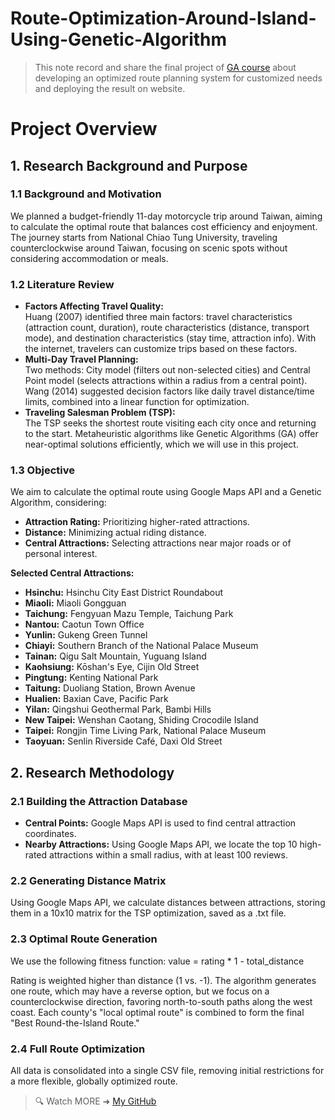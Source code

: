# Route-Optimization-Around-Island-Using-Genetic-Algorithm
> This note record and share the final project of [GA course](https://timetable.nycu.edu.tw/?r=main/crsoutline&Acy=112&Sem=2&CrsNo=517408&lang=zh-tw) about developing an optimized route planning system for customized needs and deploying the result on website.

# Project Overview

## 1. Research Background and Purpose

### 1.1 Background and Motivation
We planned a budget-friendly 11-day motorcycle trip around Taiwan, aiming to calculate the optimal route that balances cost efficiency and enjoyment. The journey starts from National Chiao Tung University, traveling counterclockwise around Taiwan, focusing on scenic spots without considering accommodation or meals.

### 1.2 Literature Review
- **Factors Affecting Travel Quality:**  
  Huang (2007) identified three main factors: travel characteristics (attraction count, duration), route characteristics (distance, transport mode), and destination characteristics (stay time, attraction info). With the internet, travelers can customize trips based on these factors.
- **Multi-Day Travel Planning:**  
  Two methods: City model (filters out non-selected cities) and Central Point model (selects attractions within a radius from a central point).  
  Wang (2014) suggested decision factors like daily travel distance/time limits, combined into a linear function for optimization.
- **Traveling Salesman Problem (TSP):**  
  The TSP seeks the shortest route visiting each city once and returning to the start. Metaheuristic algorithms like Genetic Algorithms (GA) offer near-optimal solutions efficiently, which we will use in this project.

### 1.3 Objective
We aim to calculate the optimal route using Google Maps API and a Genetic Algorithm, considering:
- **Attraction Rating:** Prioritizing higher-rated attractions.
- **Distance:** Minimizing actual riding distance.
- **Central Attractions:** Selecting attractions near major roads or of personal interest.

**Selected Central Attractions:**
- **Hsinchu:** Hsinchu City East District Roundabout
- **Miaoli:** Miaoli Gongguan
- **Taichung:** Fengyuan Mazu Temple, Taichung Park
- **Nantou:** Caotun Town Office
- **Yunlin:** Gukeng Green Tunnel
- **Chiayi:** Southern Branch of the National Palace Museum
- **Tainan:** Qigu Salt Mountain, Yuguang Island
- **Kaohsiung:** Kōshan's Eye, Cijin Old Street
- **Pingtung:** Kenting National Park
- **Taitung:** Duoliang Station, Brown Avenue
- **Hualien:** Baxian Cave, Pacific Park
- **Yilan:** Qingshui Geothermal Park, Bambi Hills
- **New Taipei:** Wenshan Caotang, Shiding Crocodile Island
- **Taipei:** Rongjin Time Living Park, National Palace Museum
- **Taoyuan:** Senlin Riverside Café, Daxi Old Street

## 2. Research Methodology

### 2.1 Building the Attraction Database
- **Central Points:** Google Maps API is used to find central attraction coordinates.
- **Nearby Attractions:** Using Google Maps API, we locate the top 10 high-rated attractions within a small radius, with at least 100 reviews.

### 2.2 Generating Distance Matrix
Using Google Maps API, we calculate distances between attractions, storing them in a 10x10 matrix for the TSP optimization, saved as a .txt file.

### 2.3 Optimal Route Generation
We use the following fitness function:
value = rating * 1 - total_distance

Rating is weighted higher than distance (1 vs. -1). The algorithm generates one route, which may have a reverse option, but we focus on a counterclockwise direction, favoring north-to-south paths along the west coast. Each county's "local optimal route" is combined to form the final "Best Round-the-Island Route."

### 2.4 Full Route Optimization
All data is consolidated into a single CSV file, removing initial restrictions for a more flexible, globally optimized route.

<!--
## Feature
1. User Capabilities:
    -  Account Management: Users can register, login, and manage their accounts.  
    -  Account Management: Users can register, login, and manage their accounts.  
    - Vehicle Booking: Browse available vehicles(at least two types of vehicles), book rentals, and manage bookings(cancel order).
    - Payment System: Process payments for rentals(at least three payment methods) and receive invoices.
    - Review and Ratings: Rate vehicles and provide feedback on rental experiences.
      
2. System Manager Capabilities:
    - Vehicle Management: Add, update, and remove vehicles from the system.
    - Booking Management: View and manage all bookings, check vehicle availability.
    - Customer Service: Handle customer inquiries and manage disputes.
    - Financial Overviews: Track payments, generate revenue reports, and manage pricing models.
3. Six locations(manager can add and delete sites)
4. Fool-proof design
5. Bouns :
     - Dynamic Pricing Model: Implement a dynamic pricing model that changes based on demand, season, and type of vehicle.



## ER diagram 
<div align="center"><img src="https://imgur.com/eCBybwd.png" width="400" height="400"></div>

## Web
👉 Click [Figma](https://www.figma.com/proto/m1CDNRBHq86n3vmHeBlPmv/carSharing?node-id=0-1&t=EZrLlnQJwGSpKPAv-1) to see full design
1. Customer
    - Homepage/ Order page/ QnA page

<div align="center">
    <img src="https://imgur.com/L2q2zwm.png" width="220" height="220">
    <img src="https://imgur.com/DDu3LdP.png" width="192" height="220">
    <img src="https://imgur.com/ZjCybnx.png" width="248" height="220">
</div>
<br>

2. Order car page
    - Admin Homepage/ Station management page/ Reply page

<div align="center">
    <img src="https://imgur.com/qMoJUTM.png" width="240" height="160">
    <img src="https://imgur.com/qEujLFA.png" width="240" height="160">
    <img src="https://imgur.com/0GrMDfM.png" width="244" height="160">
</div>
<br><br>

👨‍🏫 Advicing Professor : CHUN-CHENG LIN<br>
👧 Team members : WAN-CHIN TSAI

###### tags:  `Database` `Database management system(DBMS)` `MySQL` `PHP` `CSS` `appserv` `PHPmyadmin` `visual studio` `ER diagram`-->


> 🔍 Watch MORE ➜ [My GitHub](https://github.com/iriszzzz)
